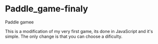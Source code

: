 # Paddle_game-finaly
Paddle gamee

This is a modification of my very first game, its done in JavaScript and it's simple. The only change is that you can choose a dificulty.
